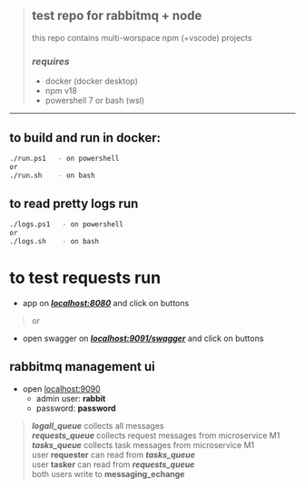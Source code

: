 > ## test repo for rabbitmq + node  
> this repo contains multi-worspace npm (+vscode) projects  
> ###  __*requires*__ 
> * docker (docker desktop)  
> * npm v18
> * powershell 7 or bash (wsl)
---

## to build and run in docker:
```bash
./run.ps1   - on powershell
or
./run.sh    - on bash
```

## to read pretty logs run
```bash
./logs.ps1   - on powershell
or
./logs.sh    - on bash
```

# to test requests run
* app on [__*localhost:8080*__](http://localhost:8080) and click on buttons
> or  
* open swagger on [__*localhost:9091/swagger*__](http://localhost:9091/swagger) and click on buttons

## rabbitmq management ui
* open [localhost:9090](localhost:9090)  
    - admin user: __rabbit__  
    - password: __password__  

> __*logall_queue*__ collects all messages  
> __*requests_queue*__ collects request messages from microservice M1  
> __*tasks_queue*__ collects task messages from microservice M1  
> user __requester__ can read from __*tasks_queue*__  
> user __tasker__ can read from __*requests_queue*__  
> both users write to __messaging_echange__

